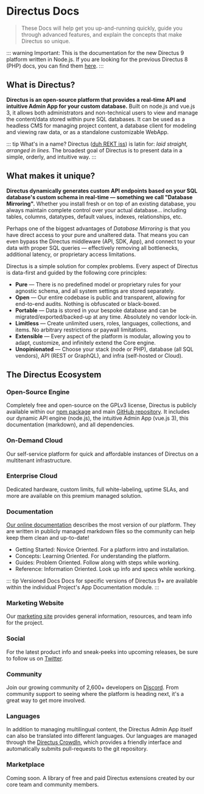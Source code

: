 # Directus Docs

> These Docs will help get you up-and-running quickly, guide you through advanced features, and
> explain the concepts that make Directus so unique.

<!-- prettier-ignore-start -->
::: warning
Important: This is the documentation for the new Directus 9 platform written in Node.js.
If you are looking for the previous Directus 8 (PHP) docs, you can find them [here](https://v8.docs.directus.io).
:::
<!-- prettier-ignore-end -->

## What is Directus?

**Directus is an open-source platform that provides a real-time API and intuitive Admin App for your
custom database.** Built on node.js and vue.js 3, it allows both administrators and non-technical
users to view and manage the content/data stored within pure SQL databases. It can be used as a
headless CMS for managing project content, a database client for modeling and viewing raw data, or
as a standalone customizable WebApp.

<!-- prettier-ignore-start -->
::: tip What's in a name?
Directus ([duh REKT iss](http://audio.pronouncekiwi.com/Salli/Directus)) is latin for: _laid straight,
arranged in lines_. The broadest goal of Directus is to present data in a simple, orderly, and
intuitive way.
:::
<!-- prettier-ignore-end -->

## What makes it unique?

**Directus dynamically generates custom API endpoints based on your SQL database's custom schema in
real-time — something we call "Database Mirroring".** Whether you install fresh or on top of an
existing database, you always maintain complete control over your actual database... including
tables, columns, datatypes, default values, indexes, relationships, etc.

Perhaps one of the biggest advantages of _Database Mirroring_ is that you have direct access to your
pure and unaltered data. That means you can even bypass the Directus middleware (API, SDK, App), and
connect to your data with proper SQL queries — effectively removing all bottlenecks, additional
latency, or proprietary access limitations.

Directus is a simple solution for complex problems. Every aspect of Directus is data-first and
guided by the following core principles:

-   **Pure** — There is no predefined model or proprietary rules for your agnostic schema, and all
    system settings are stored separately.
-   **Open** — Our entire codebase is public and transparent, allowing for end-to-end audits.
    Nothing is obfuscated or black-boxed.
-   **Portable** — Data is stored in your bespoke database and can be migrated/exported/backed-up at
    any time. Absolutely no vendor lock-in.
-   **Limitless** — Create unlimited users, roles, languages, collections, and items. No arbitrary
    restrictions or paywall limitations.
-   **Extensible** — Every aspect of the platform is modular, allowing you to adapt, customize, and
    infinitely extend the Core engine.
-   **Unopinionated** — Choose your stack (node or PHP), database (all SQL vendors), API (REST or
    GraphQL), and infra (self-hosted or Cloud).

## The Directus Ecosystem

### Open-Source Engine

Completely free and open-source on the GPLv3 license, Directus is publicly available within our
[npm package](https://www.npmjs.com/package/directus) and main
[GitHub repository](https://github.com/directus/directus). It includes our dynamic API engine
(node.js), the intuitive Admin App (vue.js 3), this documentation (markdown), and all dependencies.

### On-Demand Cloud

Our self-service platform for quick and affordable instances of Directus on a multitenant
infrastructure.

### Enterprise Cloud

Dedicated hardware, custom limits, full white-labeling, uptime SLAs, and more are available on this
premium managed solution.

### Documentation

[Our online documentation](https://docs.directus.io) describes the most version of our platform.
They are written in publicly managed markdown files so the community can help keep them clean and
up-to-date!

-   Getting Started: Novice Oriented. For a platform intro and installation.
-   Concepts: Learning Oriented. For understanding the platform.
-   Guides: Problem Oriented. Follow along with steps while working.
-   Reference: Information Oriented. Look up info and specs while working.

<!-- prettier-ignore-start -->
::: tip Versioned Docs
Docs for specific versions of Directus 9+ are available within the individual
Project's App Documentation module.
:::
<!-- prettier-ignore-end -->

<!-- ### Online Demo

[Our online demo](https://demo.directus.io) (`admin@example.com` + `password`) is a quick way to try things out in an isolated sandbox. This entire instance resets each hour.

### System Status

The [Status Page](https://status.directus.io) provides up-to-date information on our various systems, including current and historical incident details and our 30-day uptime percentage.

-->

### Marketing Website

Our [marketing site](https://directus.io) provides general information, resources, and team info for
the project.

### Social

For the latest product info and sneak-peeks into upcoming releases, be sure to follow us on
[Twitter](https://twitter.com/directus).

### Community

Join our growing community of 2,600+ developers on [Discord](https://directus.chat). From community
support to seeing where the platform is heading next, it's a great way to get more involved.

### Languages

In addition to managing multilingual content, the Directus Admin App itself can also be translated
into different languages. Our languages are managed through the
[Directus CrowdIn](https://locales.directus.io/), which provides a friendly interface and
automatically submits pull-requests to the git repository.

### Marketplace

Coming soon. A library of free and paid Directus extensions created by our core team and community
members.

